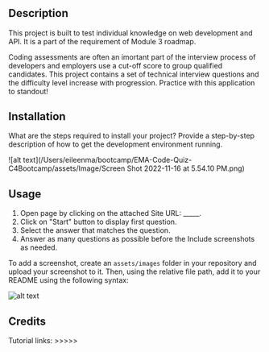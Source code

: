 # <Coding Quiz>

## Description
This project is built to test individual knowledge on web development and API. It is a part of the requirement of Module 3 roadmap. 

Coding assessments are often an imortant part of the interview process of developers and employers use a cut-off score to group qualified candidates. This project contains a set of technical interview questions and the difficulty level increase with progression. Practice with this application to standout! 


## Installation

What are the steps required to install your project? Provide a step-by-step description of how to get the development environment running.


![alt text](/Users/eileenma/bootcamp/EMA-Code-Quiz-C4Bootcamp/assets/Image/Screen Shot 2022-11-16 at 5.54.10 PM.png)

## Usage
1. Open page by clicking on the attached Site URL: _____.
2. Click on "Start" button to display first question. 
3. Select the answer that matches the question. 
4. Answer as many questions as possible before the
  Include screenshots as needed.

To add a screenshot, create an `assets/images` folder in your repository and upload your screenshot to it. Then, using the relative file path, add it to your README using the following syntax:

![alt text](assets/images/screenshot.png)

## Credits


  Tutorial links: >>>>> 

